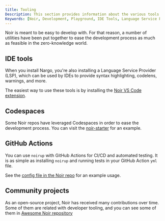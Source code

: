 ```yaml
---
title: Tooling
Description: This section provides information about the various tools and utilities available for Noir development. It covers the Noir playground, IDE tools, Codespaces, and community projects.
Keywords: [Noir, Development, Playground, IDE Tools, Language Service Provider, VS Code Extension, Codespaces, noir-starter, Community Projects, Awesome Noir Repository, Developer Tooling]
---
```


Noir is meant to be easy to develop with. For that reason, a number of utilities have been put together to ease the development process as much as feasible in the zero-knowledge world.

## IDE tools

When you install Nargo, you're also installing a Language Service Provider (LSP), which can be used by IDEs to provide syntax highlighting, codelens, warnings, and more.

The easiest way to use these tools is by installing the [Noir VS Code extension](https://marketplace.visualstudio.com/items?itemName=noir-lang.vscode-noir).

## Codespaces

Some Noir repos have leveraged Codespaces in order to ease the development process. You can visit the [noir-starter](https://github.com/noir-lang/noir-starter) for an example.

## GitHub Actions

You can use `noirup` with GitHub Actions for CI/CD and automated testing. It is as simple as
installing `noirup` and running tests in your GitHub Action `yml` file.

See the
[config file in the Noir repo](https://github.com/TomAFrench/noir-hashes/blob/master/.github/workflows/noir.yml) for an example usage.

## Community projects

As an open-source project, Noir has received many contributions over time. Some of them are related with developer tooling, and you can see some of them in [Awesome Noir repository](https://github.com/noir-lang/awesome-noir#dev-tools)
